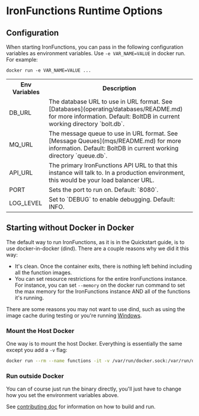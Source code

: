 # IronFunctions Runtime Options

## Configuration

When starting IronFunctions, you can pass in the following configuration variables as environment variables. Use `-e VAR_NAME=VALUE` in
docker run.  For example:

```
docker run -e VAR_NAME=VALUE ...
```

<table>
<tr>
<th>Env Variables</th>
<th>Description</th>
</tr>
<tr>
<td>DB_URL</td>
<td>The database URL to use in URL format. See [Databases](operating/databases/README.md) for more information. Default: BoltDB in current working directory `bolt.db`.</td>
</tr>
<tr>
<td>MQ_URL</td>
<td>The message queue to use in URL format. See [Message Queues](mqs/README.md) for more information. Default: BoltDB in current working directory `queue.db`.</td>
</tr>
<tr>
<td>API_URL</td>
<td>The primary IronFunctions API URL to that this instance will talk to. In a production environment, this would be your load balancer URL.</td>
</tr>
<tr>
<td>PORT</td>
<td>Sets the port to run on. Default: `8080`.</td>
</tr>
<tr>
<td>LOG_LEVEL</td>
<td>Set to `DEBUG` to enable debugging. Default: INFO.</td>
</tr>
</table>

## Starting without Docker in Docker

The default way to run IronFunctions, as it is in the Quickstart guide, is to use docker-in-docker (dind). There are
a couple reasons why we did it this way:

* It's clean. Once the container exits, there is nothing left behind including all the function images.
* You can set resource restrictions for the entire IronFunctions instance. For instance, you can set `--memory` on
the docker run command to set the max memory for the IronFunctions instance AND all of the functions it's running.

There are some reasons you may not want to use dind, such as using the image cache during testing or you're running
[Windows](operating/windows.md).

### Mount the Host Docker

One way is to mount the host Docker. Everything is essentially the same except you add a `-v` flag:

```sh
docker run --rm --name functions -it -v /var/run/docker.sock:/var/run/docker.sock -v $PWD/data:/app/data -p 8080:8080 iron/functions
```

### Run outside Docker

You can of course just run the binary directly, you'll just have to change how you set the environment variables above.

See [contributing doc](../CONTRIBUTING.md) for information on how to build and run.

